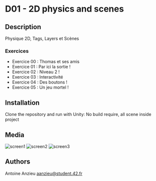 # D01 - 2D physics and scenes

## Description

Physique 2D, Tags, Layers et Scènes

### Exercices

- Exercice 00 : Thomas et ses amis
- Exercice 01 : Par ici la sortie ! 
- Exercice 02 : Niveau 2 ! 
- Exercice 03 : Interactivité 
- Exercice 04 : Des boutons ! 
- Exercice 05 : Un jeu mortel ! 

## Installation

Clone the repository and run with Unity:
No build require, all scene inside project

## Media

![screen1](ScreeShot/screen1.png)
![screen2](ScreeShot/screen2.png)
![screen3](ScreeShot/screen3.png)

## Authors

Antoine Anzieu
aanzieu@student.42.fr